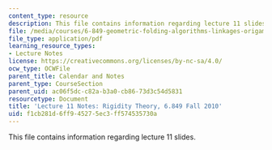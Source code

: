 ```yaml
---
content_type: resource
description: This file contains information regarding lecture 11 slides.
file: /media/courses/6-849-geometric-folding-algorithms-linkages-origami-polyhedra-fall-2012/f1cb281d6ff945275ec3ff574535730a_MIT6_849F12_L11.pdf
file_type: application/pdf
learning_resource_types:
- Lecture Notes
license: https://creativecommons.org/licenses/by-nc-sa/4.0/
ocw_type: OCWFile
parent_title: Calendar and Notes
parent_type: CourseSection
parent_uid: ac06f5dc-c82a-b3a0-cb86-73d3c54d5831
resourcetype: Document
title: 'Lecture 11 Notes: Rigidity Theory, 6.849 Fall 2010'
uid: f1cb281d-6ff9-4527-5ec3-ff574535730a
---
```

This file contains information regarding lecture 11 slides.